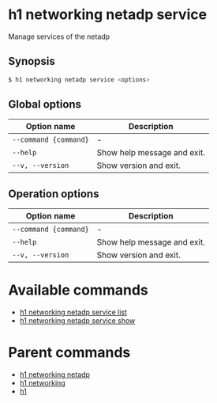 
# h1 networking netadp service

Manage services of the netadp

## Synopsis

```bash
$ h1 networking netadp service <options>
```

## Global options

| Option name               | Description                 |
| ------------------------- | --------------------------- |
| ```--command {command}``` | -                           |
| ```--help```              | Show help message and exit. |
| ```--v, --version```      | Show version and exit.      |

## Operation options

| Option name               | Description                 |
| ------------------------- | --------------------------- |
| ```--command {command}``` | -                           |
| ```--help```              | Show help message and exit. |
| ```--v, --version```      | Show version and exit.      |

# Available commands

* [h1 networking netadp service list](./list/README.md)
* [h1 networking netadp service show](./show/README.md)

# Parent commands

* [h1 networking netadp](./../README.md)
* [h1 networking](./../../README.md)
* [h1](./../../../README.md)
